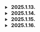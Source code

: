 <details>
  <summary><h3 style="display: inline; margin-left: 5px;">2025.1.13.</h3></summary>

# CI/CD란?
- CI (Continuous Integration, 지속적인 통합) 
	- 개발자들이 작성한 코드들을 중앙 저장소에 통합하는 프로세스. 각 통합 시 자동화된 빌드와 테스트가 실행되어 코드를 지속적으로 검증한다. 

- CD(Continuous Deployment/Delivery, 지속적인 배포/지속적인 제공) 
	- **Continuous Delivery (지속적인 제공):** CI 이후의 과정을 자동화하여, 검증된 코드를 언제든지 프로덕션 환경에 배포할 준비를 갖추는 단계입니다.
	- **Continuous Deployment (지속적인 배포) :** Continuous Delivery의 한 단계 더 나아가, 모든 검증된 변경 사항을 자동으로 프로덕션 환경에 배포하는 것을 의미합니다.

<hr>
**대표적인 CI/CD 구조도**
https://learnote-dev.com/assets/images/tech/Java/2022-06-12-[Spring]%EC%A0%A0%ED%82%A8%EC%8A%A4/image1.PNG
# CI/CD 파이프라인 개요 

- 코드 작성 및 코드 푸시
	- 개발자가 GitLab 저장소에 코드를 푸시한다.
- 코드 변경 감지
	- GitLab은 설정된 webhook을 통해서 Jenkins에 코드 변경을 알린다.
- 빌드 및 테스트 자동화
- 컨테이너 이미지 생성
	- 빌드가 성공하면, Jenkins는 Docker를 사용해 변경된 애플리케이션의 Docker 이미지를 생성한다.
- 이미지 저장소에 푸시
	- 생성된 Docker 이미지는 Docker Registry에 푸시된다.
- 배포 자동화
	- Jenkins는 최신 Docker 이미지를 AWS EC2 인스턴스로 배포한다. 
	- 배포된 애플리케이션은 EC2에서 Docker Container로 실행된다.
- 운영 및 모니터링
	- 모니터링 도구를 통해서 애플리케이션의 상태가 지속적으로 모니터링되며, 필요시 Jenkins를 통해 추가적인 자동화 작업이 실행된다. 

<hr>

# 쓰이는데 필요한 도구
## GitLab
- 프로젝트 저장소 역할
- **Webhook**설정
	- GitLab에 올라온 코드가 변경되었을 때, 변경되었음을 Jenkins에게 알리는 설정
	- [설정방법](https://velog.io/@suhongkim98/jenkins-%EC%9B%B9%ED%9B%85-%EC%84%A4%EC%A0%95%ED%95%B4%EC%84%9C-CI-%EA%B5%AC%EC%B6%95%ED%95%98%EA%B8%B0)

## Jenkins
- 코드 푸시 및 변경 감지
- Jenkins는 CI/CD 파이프라인의 중심 역할을 하는 자동화 서버이다. CI/CD의 핵심.
- GitLab에 코드가 푸시되면, Jenkins가 이를 감지하고 빌드 프로세스를 시작한다. 

## EC2
- AWS에서 제공하는 가상 서버. 이 위에 Docker를 설치하고, 그 위에 Jenkins를 설치하고 설정한다(아마도). 

## Docker
- 애플리케이션을 컨테이너화하여 일관된 환경에서 빌드, 테스트, 배포를 가능하게 한다. Jenkins와 Docker를 연동하면 빌드 환경을 표준화할 수 있다. 

### 즉, EC2 서버를 일단 만들고, 그 위에 도커를 설치하고, 그 도커 컨테이너중 하나로 Jenkins를 설치하고, dockercompose 파일로 다루는 설정을 하면 되..려나? ㅎ


<hr>


</details>

<details>
  <summary><h3 style="display: inline; margin-left: 5px;">2025.1.14.</h3></summary>
참고자료
[[AWS] EC2 서버 구축하기](https://velog.io/@somm/AWS-EC2-%EC%84%9C%EB%B2%84-%EA%B5%AC%EC%B6%95%ED%95%98%EA%B8%B0#-0-vpc-%EC%83%9D%EC%84%B1)

# EC2 인스턴스 생성

![image.png](https://prod-files-secure.s3.us-west-2.amazonaws.com/321f21f6-094d-4367-9c5d-4ba675a0f14f/a27e9f71-0486-460d-8d5f-fd0b5f36c7ab/image.png)

자세한건 참고자료의 링크를 참조하자. 위와같이 인스턴스가 생성된다면 성공.
EC2는 Heroku와 같은 서비스와 달리, 무한히 쓰면 무한히 비용이 청구되는 끔찍한 체계이다.

따라서, 이거 처음 생성할때 정신 똑바로 차리고 생성하자.
<hr>

# 보안키 생성

## .pem vs .ppk

- 맥북에서는 pem 파일로 key를 만들고 나서 바로 ssh 문을 통해 실행을 할 수 있었지만, 윈도우는 그렇지 않았다.
- 먼 과거, 윈도우에서는 ppk파일로 key파일을 만들고 나서 putty를 설치해서 변환하고 어쩌구저쩌구를 해야 했다고 한다.
- 그런데 이제 마이크로소프트가 윈도우 터미널을 보완해서 그렇게 하지 않아도 된다고 한다. 그냥 pem파일로 생성하고 로컬에서 관리를 하면 된다.

<hr>

# 탄력적 IP 생성

- AWS에서 인스턴스를 만들면, 해당 서버의 IP는 고정되어있지 않고 재시작하거나 중지가 될 떄마다 계속 유동적으로 바뀐다. 하지만 탄력적 IP를 쓴다면, **고정된 퍼블릭 IP**를 쓸 수 있게 된다.
- 따라서, 이를 생성한 다음, 방금 우리가 생성한 EC2 서버에 할당을 해야 한다.

<hr>

# (윈도우 한정) 보안 키(.pem) 보안 설정

![image.png](https://prod-files-secure.s3.us-west-2.amazonaws.com/321f21f6-094d-4367-9c5d-4ba675a0f14f/5509f70f-5e8e-4640-bb55-f21634067feb/image.png)

그냥 무작정 ssh 문을 실행하려고 하면, 위와 같은 에러문이 뜬다. 이는 발급받은 보안키의 허용 범위가 너무 넓어서, 보안떄문에 생기는 이슈이다. 따라서 아래와 같이 보안을 설정하는 작업이 필요하다.

![image.png](https://prod-files-secure.s3.us-west-2.amazonaws.com/321f21f6-094d-4367-9c5d-4ba675a0f14f/cf2c976c-b34c-49cc-a82e-060b7da9b646/image.png)

맨 밑 Authenticated Users, Users의 항목을 삭제해야 한다.

# ssh 문 실행

```
ssh -i "C:\\SSAFY\\AWS_EC2_key\\2025ssafyCICD.pem" ubuntu@ec2-13-124-195-234.ap-northeast-2.compute.amazonaws.com

```

위의 명령어를 git bash에서 실행하거나 windows terminal에서 실행한다.

꼭꼭꼭꼭꼭 파일 경로명을 제발 잘 설정하고 다시 확인하자. 진짜 파일 경로명 한글자 틀려서 30분 날렸다. 진짜 어이가 없네. 그런 파일 찾을 수 없다고 에러메시지라도 보여주던가.

![image.png](https://prod-files-secure.s3.us-west-2.amazonaws.com/321f21f6-094d-4367-9c5d-4ba675a0f14f/df8858e2-7587-46e1-a954-6e72c65d8c88/image.png)

성공하면 위와 같은 메시지가 뜬다.

![image.png](https://prod-files-secure.s3.us-west-2.amazonaws.com/321f21f6-094d-4367-9c5d-4ba675a0f14f/b083d357-043f-4429-95c8-46b065508c39/image.png)

이렇게, 콘솔의 유저명이 윈도우 유저가 아닌, ubuntu로 바뀐것을 알 수 있다. EC2 서버 환경에 들어온 것이다.

이제 여기에 도커를 설치하고, 도커위에 컨테이너를 생성하고, 그 컨테이너 위에 젠킨슨을 설치하면 된다.

<hr>

# Docker 설치방법

당연하지만, 아래의 과정은 꼭 EC2 서버가 아니더라도 모두 Linux 환경에서만 먹힙니당.

### 1. 우분투 시스템 패키지 업데이트

```
sudo apt-get update
```

### 2. 필요한 패키지 설치

```
sudo apt-get install apt-transport-https ca-certificates curl gnupg-agent software-properties-common
```

### 3. Docker의 공식 GPG키를 추가

```
curl -fsSL https://download.docker.com/linux/ubuntu/gpg | sudo apt-key add -
```

### 4. Docker의 공식 apt 저장소를 추가

```
sudo add-apt-repository "deb [arch=amd64] https://download.docker.com/linux/ubuntu $(lsb_release -cs) stable"
```

### 5. 시스템 패키지 업데이트

```
sudo apt-get update
```

### 6. Docker 설치

```
sudo apt-get install docker-ce docker-ce-cli containerd.io
```

### 7. Docker가 설치 확인

### 7-1 도커 실행상태 확인

```ebnf
sudo systemctl status docker
```

### 7-2 도커 실행

```
sudo docker run hello-world
```

<hr>

# ubuntu에서 도커 설치 후, 젠킨슨 이미지를 만들고 컨테이너로 실행하기까지의 과정

![image.png](https://prod-files-secure.s3.us-west-2.amazonaws.com/321f21f6-094d-4367-9c5d-4ba675a0f14f/e2a9d9a0-f89c-4b01-9c92-520e0d342fbd/image.png)

명령어를 하나씩 설명하자면,

```
groupadd -f docker
```

- **`groupadd`:** 새로운 그룹을 생성하는 명령어
- **`f`:** "force"의 약자로, 그룹이 이미 존재할 경우 오류를 발생시키지 않고 무시
- **`docker`:** 생성하려는 그룹의 이름

```
sudo usermod -aG docker ubuntu
```

- **`sudo`:** 관리자 권한으로 명령어를 실행
- **`usermod`:** 사용자의 속성을 수정하는 명령어
- **`aG docker`:** 사용자를 특정 그룹에 추가. 여기서:
    - **`a`:** "append"의 약자로, 사용자를 새로운 그룹에 추가할 때 기존 그룹을 유지합니다.
    - **`G docker`:** `docker` 그룹에 사용자를 추가합니다.
- **`ubuntu`:** 그룹에 추가하려는 사용자의 이름입니다. 일반적으로 Ubuntu 인스턴스에서 기본 사용자 이름이다. (참고 : 사용자 이름 확인 명령어 : `whoami`)

```
sudo docker run -d -p 9090:8080 -v /jenkins:/var/jenkins_home --name jenkins -u root -v /var/run/docker.sock:/var/run/docker.sock --privileged jenkins/jenkins
```

| 옵션 | 설명 |
| --- | --- |
| -d | 컨테이너를 백그라운드에서 실행 (detached 모드) |
| -p 9090:8080 | 호스트의 9090 포트를 컨테이너의 8080 포트에 매핑 |
| -v /jenkins:/var/jenkins_home | 호스트의 `/jenkins` 디렉토리를 컨테이너의 `/var/jenkins_home`에 마운트 |
| --name jenkins | 컨테이너의 이름을 `jenkins`로 지정 |
| -u root | 컨테이너 내부에서 `root` 사용자로 실행 |
| -v /var/run/docker.sock:/var/run/docker.sock | 호스트의 Docker 소켓을 컨테이너에 마운트, Docker 명령어 실행 가능하게 함 |
| --privileged | 컨테이너에 추가적인 권한 부여 (보안 위험 있음) |
| jenkins/jenkins | 사용하려는 Docker 이미지 (공식 Jenkins 이미지) |
- 즉, 이 명령어를 실행한다면, 추가로 무엇을 설치한다거나, docker hub에서 이미지를 따로 사용자가 추가로 가져오지 않고, 자동으로 젠킨슨 이미지를 docker에서 가져오는 것이다.
- 그리고 정말 당연한 이야기이지만, 컨테이너 내부의 8080포트를 호스트 서버의 9090포트에서 열어주기 때문에, **반드시 9090포트를 열어주어야 한다**. [AWS EC2 서버에서 포트 여는 방법](https://ruriruriya.tistory.com/60)

## 젠킨슨 접속

![image.png](https://prod-files-secure.s3.us-west-2.amazonaws.com/321f21f6-094d-4367-9c5d-4ba675a0f14f/5b61f854-2d66-409a-a08c-f5169f1d313c/image.png)

위의 과정을 거친다면,

http://13.124.195.234:9090/login?from=%2F
와 같이,

```
http://<할당받은 AWS공개 IP주소>/9090
```

주소를 통해서 실행한 젠킨슨 컨테이너에 접속을 할 수 있다.
이제 관리자 비밀번호를 설정하고, gitlab에 webhook 설정을 하고 연결..? 그런거 하면 될..듯?

아니 그리고 너무 찜찜한게, 왜 https가 아니라 http지...? 괜찮은건가 이거
</details>

<details>
  <summary><h3 style="display: inline; margin-left: 5px;">2025.1.15.</h3></summary>
# 관리자 비밀번호 가져오기

```
sudo cat /jenkins/secrets/initialAdminPassword
```

# 관리자 계정 생성
![image.png](./image.png)

![image-1.png](./image-1.png)
![image-2.png](./image-2.png)

---
# 필요한 플러그인 설치
Jenkins관리 -> plugins -> gitlab 검색 -> 필요한 플러그인들 설치
![image-3.png](./image-3.png)

```
설치할 플러그인 목록   
- Git  (안뜸)
- Git client (안뜸)  
- Generic Webhook Trigger  
- GitLab  
- GitLab API  
- Docker plugin  
- Docker Pipeline  
- SSH
```



---
# webhook 설정

1. GitLab에서 Access Token 발급
	1. ![image-4.png](./image-4.png)
	2. 위와 같이, api, read_user, read_repository에 체크를 한다.
	3. 발급받은 토큰명 : `n_y5xxy225umKpv5YeGF`
2. 저렇게 토큰을 등록했다면, gitlab 레포지토리와 연결이 되었는지 테스트를 한다.
	1. Jenkins관리 -> System -> Gitlab항목으로 이동 -> 아래와 같이 기입한다.
	2. ![image-5.png](./image-5.png)
3. 위와 같이 Success 가 뜬다면 성공. 이제 원격 GitLab레포지토리에 젠킨스가 접근을 할 수 있게 된 것이다. 이제 Pipeline 파일을 작성하여, 어느 레포지토리의 어느 브랜치에서 변화가 일어났을때 빌드를 할 것인지. 그리고 빌드한 결과를 어떤 이름으로 이미지를 만들어서 push, pull을 할 것인지를 상세히 설정을 해두어야 한다.
---
# FreeStyle 프로젝트와 Pipeline 프로젝트의 차이점
- FreeStyle은 GUI기반 단순한 CI/CD 파이프라인 또는 단순한 빌드 작업만을 수행할 수 있다.
- 파이프라인의 구조를 마음대로 바꿀 수 없고, 커스터마이징 또한 할 수 없다.
- Pipeline은 복잡한 CI/CD 파이프라인을 필요로 하거나, 작업 흐름을 코드로 관리하고 버전 컨트롤에서 추적하려는 경우 사용


---

# Jenkins pipline 주요 문법 (미완)
### agent

파이프라인을 실행할 Jenkins 노드를 지정.

- `any`: 사용 가능한 모든 Jenkins 에이전트에서 파이프라인을 실행합니다.
- `none`: 파이프라인 수준에서 에이전트를 할당하지 않습니다.
- `label`: 특정 레이블을 가진 에이전트에서 파이프라인을 실행합니다.
- `docker`: 특정 Docker 이미지를 사용하여 컨테이너에서 파이프라인을 실행합니다.
- `dockerfile`: Dockerfile을 사용하여 컨테이너를 빌드하고 파이프라인을 실행합니다.
- `node`: 특정 노드 이름을 지정하여 파이프라인을 실행합니다.
- `parameters`: 파이프라인 실행 시 매개변수를 사용하여 동적 에이전트 할당을 구현합니다.

  </details>

  <details>
  <summary><h3 style="display: inline; margin-left: 5px;">2025.1.16.</h3></summary>
	## dockerfile이란?
* docker 이미지를 작성할 수 있는 기능
* 이미지는 스크립트를 기반으로 생성되는데, dockerfile은 이 스크립트가 dockerfile문법으로 이루어져 있다.
* 이 dockerfile을 활용하여 나만의 이미지를 만들수 있고, 배포를 위해서 실제로 많이 사용하는 기술이다.

## dockerfile 기본문법
* dockerfile은 텍스트 파일 형식이기 때문에, 각자 사용하는 어떤 에디터로도 작성 할 수 있다.
* dockerfile은 간단히 
```
명령 인수
```
로 되어 있다. 명령은 소문자로 작성해도 괜찮지만, 통상적으로 개발자가 구별하기 쉽게 하기 위해서 대문자로 작성을 한다.

## dockefile 주요명령
 ### FROM
 * 베이스 이미지 지정 명령
 * Dockerfile에서 반드시 있어야 하는 명령어이다.
 * ![](https://images.velog.io/images/tjdwns2243/post/47bd3ae2-6d21-4933-b670-3430849d64ce/image.png)
 * 도커는 계속해서 층으로 여러겹 이미지를 차곡차곡 쌓는 개념이다.
 베이스 이미지란, 그 층 중에서 가장 밑바닥의, 기본이 되는 이미지이고, FROM이 이 이미지를 지정해준다.
 
### LABEL
* LABEL은 <key>=<value> 형식으로 메타 데이터를 넣을 수 있는 기능이다.
* 보통 저자, 버전, 설명, 작성일자 등을 각각 key로 정하고, 그 오른쪽에 설명값을 넣는다.
![](https://images.velog.io/images/tjdwns2243/post/d3adb04c-6d56-4fa6-b017-78611b3fe31a/image.png)
 
 ### CMD 
 * 해당 dockerfile로 만든 이미지를 기반으로 컨테이너를 만들었을 때, 해당 컨테이너가 실행될때 가장 먼저 실행될 프로그램을 기술
 * CMD를 기술하는 방식은 크게 세가지이다.
   * (추천) 명령어, 인자를 리스트처럼 작성하는 형태
  	```
  	예) 
	CMD ["bin/sh", "-c", "echo", "Hello"]
  	-> sh 프로그램에서 명령을 실행하되(bin/sh), 쉘 명령을 터미널 상에서 받지 않고, 인자로 받는다(-c).
  	"echo Hello" 라는 명령어를.
  	-> 만약 이렇게 쓰지 않고 단순히 CMD["echo"]라고 쓸 경우, 쉘에서 echo 명령이 실행되는 것이 아니라, 직접 해당 명령이 실행된다.
  	따라서, 정확하게 쉘(bin/sh)까지 지정을 해서 명령을 실행하는 것이 좋다.
	->반드시 홑따옴표가 아닌, 쌍따옴표를 적어야 한다.
   * ENTRYPOINT 명령어에 인자를 리스트처럼 작성하여 넘겨주는 형태.
  (작성하는 방식은 위와 동일하지만, 실행되는 방식은 상이하다.)
   * 쉘 명령처럼 작성하는 형태
  ```
  CMD <command1> <param1> <param2>...
  ```
 * CMD는 하나의 Dockerfile에서 한 가지만 설정되며, 만약 CMD 설정이 여러개일 경우, 맨 마지막에 설정된 CMD 설정만 적용됨.
 
 ### RUN
 * 도커 명령어의 run(이미지로 컨테이너 만들고 실행할때 쓰는 그거)와 다른 명령어이다.
 * 이 항목의 기능을 알기 위해서는 docker 이미지의 구성방식을 알아야 한다.
   * docker는 이미지를 생성 할 때, 하나의 layer만 쓰는 것이 아니라, 여러 단계의 layer를 층층이 쌓아 작성한다.
   * RUN 명령은 이미지 생성시, 일종의 layer를 만들 수 있는 단계로, 보통 베이스 이미지에 패키지(프로그램)을 추가로 설치하여 새로운 이미지를 만들 때 사용한다.(이렇게 한다면 특정 단계를 변경 할 때, 전체 이미지를 다시 다운로드 받는 번거로움을 해결할 수 있다.)
  예)![](https://images.velog.io/images/tjdwns2243/post/ca3018f7-e6a0-4168-a8ba-c9c65aa470d9/image.png)
  
  ![](https://images.velog.io/images/tjdwns2243/post/64ee3af1-32c6-4e53-9687-36af0022520e/image.png)
 ### ENTRYPOINT
 * 만약 Dockerfile로 이미지를 만든 다음 컨테이너를 docker run으로 생성/ 실행하면서 명령문을 같이 적으며 실행한다면, 기존 이미지에 있던 CMD 명령이 터미널 명령으로 덮어씌워진다.
  하지만, 이미지에 Entrypoint 항목이 있다면, docker run으로 명령을 실행 하더라도 Entrypoint의 명령에 영향을 끼치지 못하고, Entrypoint의 명령 뒤에 쭉 인자로 나열을 하게 된다.
 * 예를 들어, ![](https://images.velog.io/images/tjdwns2243/post/338f4c6a-3d73-478c-b611-e783a7019083/image.png)
  (저는 실수해서 bin/bash라고 적었는데, bin/sh가 맞습니다. alpine에는 bash 안써요 ㅎ;;)
  다음과 같이 Entrypoint에 "bin/bash"가 있는 Dockerfile을 만들었다고 가정하자. 
  이 도커파일로 myweb1이라는 이미지를 생성하자.![](https://images.velog.io/images/tjdwns2243/post/c03ec3aa-3564-4a6a-9bcf-fceb9a269101/image.png)
  생성한 이미지로 httpweb1이라는 컨테이너를 /bin/sh -c http-foreground라는 명령어와 함께 생성한다.
  ![](https://images.velog.io/images/tjdwns2243/post/51592055-9ddf-44bb-b26f-887231cbeb97/image.png)
  docker inspect 명령어로 생성한 컨테이너를 살펴보면
  ![](https://images.velog.io/images/tjdwns2243/post/b9dd5ca4-4dbc-4daf-9c26-f6f35e4cdbbd/image.png)
  ENTRYPOINT의 명령이 그대로 남아있는 것을 볼 수 있다. 
  CMD가 ENTRYPOINT의 뒤에 인자처럼 붙게 되므로, 다음 컨테이너는
  1. /bin/bash 
  2. /bin/sh
  3. -c 
  4. httpd-foreground
  의 순서대로 실행이 될 것이다.
 ### EXPOSE
 * docker 컨테이너의 특정 포트를 외부에 오픈하는 설정.
 * docker run -p옵션과 유사하다. 차이점은, -p옵션은 컨테이너의 특정 포트를 외부에 오픈하고, 해당 포트를 호스트 PC의 특정 포트와 매핑시키는 것까지 알아서 해주지만, EXPOSE는 걍 단순히 포트를 열어주기만 한다는 것이다.
  결국, 도커파일에 EXPOSE로 포트를 열어주었더라도, docker run을 할 때, p옵션을 쓰긴 쓰게 된다.
```
docker run -P -d myweb
```
↑과 같이, -p를 대문자로 써준다면, EXPOSE로 열어준 포트로 호스트 PC의 랜덤 포트가 매핑된다.(따라서, 할때만다 달라진다.) 
 ### ENV 
 * 컨테이너 내의 환경변수 설정
 * 설정한 환경변수는 RUN, CMD, ENTRYPOINT 명령에도 적용된다.
```
ENV MYSQL_ROOT_PASSWORD=password # mysql 슈퍼관리자인 root ID에 대한 password란에 패스워드 설정하기
ENV MYSQL_DATABASE=dbname # DB 지정해주기
ENV MYSQL_USER=user
ENV MYSQL_PASSWORD=pw #mysql 추가 사용자 ID, 패스워드 설정
```
  더 구체적인 설정사항은 관련 이미지의 도커 허브 사용 설명서를 참고하자.
  
 ### WORKDIR
  * 이미지 내에서 특정 폴더로 이동하기 위해서 쓰는 명령
    * RUN, CMD, ENTRYPOINT 명령이 실행될 디렉토리 설정
  예)![](https://images.velog.io/images/tjdwns2243/post/2d021d02-1bdc-4dd2-a515-6e4eaff14e20/image.png)

## 작성한 dockerfile로 이미지 만들기
```
docker build --tag <짓고싶은 이미지명> .
docker build --tag <짓고싶은 이미지명> -f <Dockerfile명> .
```
둘다 Dockerfile이 있는 폴더내에서 이미지를 빌드한다는 조건이다.
단, Dockerfile명이 그냥 Dockerfile이라면 -f 옵션이 없어도 되지만, 그 이외의 이름일 경우에는 -f 옵션으로 파일명을 명시해 줄 수 있다.
  
## 그 이외의 명령
  ### docker logs
```
docker logs <컨테이너 ID 혹은 이름>
```
  log란? http 아파치 웹서버에서 접속기록이나 요청기록을 기록해 놓기 위해서 특정 log라는 파일에 저장해 놓는 기록.
  ### docker kill
  ```
  docker kill <컨테이너ID 또는 이름>
  ```
  docker stop은 즉시 컨테이너를 중단하지 않고, 현재 실행중인 단계까지는 기다린 후에 중지를 하지만, docker kill은 즉시 컨테이너를 중지한다.
  -> 따라서 조금 더 빨리 중단을 할 수 있다.
  ### docker insepct
  ```
  docker inspect <이미지명>
  ```
  Lables, Cmd, entrytable과 같은 이미지 설정을 확인해 볼 수 있다.
  
  </details>